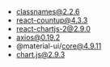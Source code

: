
+ classnames@2.2.6
+ react-countup@4.3.3
+ react-chartjs-2@2.9.0
+ axios@0.19.2
+ @material-ui/core@4.9.11
+ chart.js@2.9.3


<!-- npm i -g react-scripts -->
<!-- Added more styles and responsiveness -->